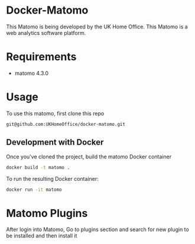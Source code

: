 # Docker-Matomo

This Matomo is being developed by the UK Home Office. This Matomo is a web analytics software platform.

# Requirements

* matomo 4.3.0

# Usage

To use this matomo, first clone this repo

```
git@github.com:UKHomeOffice/docker-matomo.git
```

## Development with Docker
Once you've cloned the project, build the matomo Docker container

```sh
docker build -t matomo .
```

To run the resulting Docker container:

```sh
docker run -it matomo
```

# Matomo Plugins
After login into Matomo, Go to plugins section and search for new plugin to be installed and then install it
